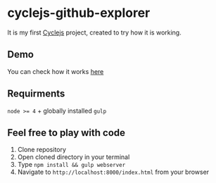 # cyclejs-github-explorer

It is my first [Cyclejs](http://cycle.js.org/) project, created to try how it is working.

## Demo
You can check how it works [here](http://blimusiek.github.io/cyclejs-github-explorer/)

## Requirments
`node >= 4` + globally installed `gulp`

## Feel free to play with code
1. Clone repository
2. Open cloned directory in your terminal
3. Type `npm install && gulp webserver`
4. Navigate to `http://localhost:8000/index.html` from your browser
